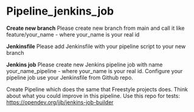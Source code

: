 # Pipeline_jenkins_job
**Create new branch**
Please create new branch from main and call it like feature/your_name - where your_name is your real id

**Jenkinsfile**
Please add Jenkinsfile with your pipeline script to your new branch

**Jenkins job**
Please create new Jenkins pipeline job with name your_name_pipeline - where your_name is your real id. Configure your pipeline job use your Jenkinsfile from Github repo.

Create Pipeline which does the same that Freestyle projects does.
Think about what you could improve in this pipeline.
Use this repo for tests: https://opendev.org/jjb/jenkins-job-builder
